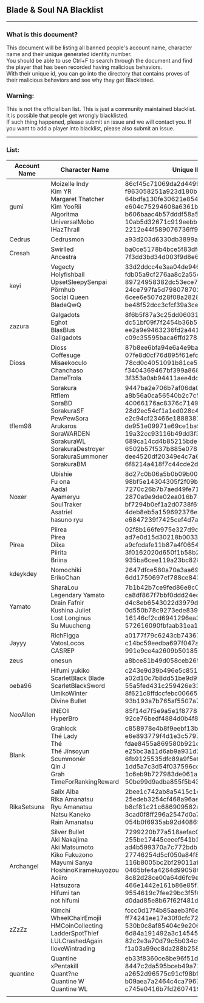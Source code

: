 ## Blade & Soul NA Blacklist
----
### What is this document?
This document will be listing all banned people's account name, character name and their unique generated identity number.  
You should be able to use Ctrl+F to search through the document and find the player that has been recorded having malicious behaviors.  
With their unique id, you can go into the directory that contains proves of their malicious behaviors and see why they get Blacklisted.

### Warning:
This is not the official ban list. This is just a community maintained blacklist. It is possible that people get wrongly blacklisted.  
If such thing happened, please submit an issue and we will contact you.
If you want to add a player into blacklist, please also submit an issue.  

----
### List:
| Account Name  | Character Name  | Unique ID  | Link To Folder
|---            |---              |---         |---
|     gumi      |  Moizelle Indy </br> Kim YR </br> Margaret Thatcher </br> Kim YooRii </br> Algoritma </br> UniversalMobo </br> IHazThrall  |  86cf45c71069da2d4499e6762ae10517 </br> f963058251a923d180b5b8adf06d89e1 </br> 64bdfa130fe30621e85440cb02cabf70 </br> e604c75294608a6361b035117b2cb108 </br> b606baac4b57dddf58a5355c3a220d23 </br> 10ab5d32671c919eebb2b7c483be48ec </br> 2212e44f589076736ff908952843dfe1 | [86cf45](/na/86cf45c71069da2d4499e6762ae10517/) </br> [f96305](/na/f963058251a923d180b5b8adf06d89e1/) </br> [64bdfa](/na/64bdfa130fe30621e85440cb02cabf70/) </br> [e604c7](/na/e604c75294608a6361b035117b2cb108/) </br> [b606ba](/na/b606baac4b57dddf58a5355c3a220d23/) </br> [10ab5d](/na/10ab5d32671c919eebb2b7c483be48ec/) </br> [2212e4](/na/2212e44f589076736ff908952843dfe1/) |
|    Cedrus     |  Cedrusmon   | a93d203d6330db3899ad5f591c2ca454   | [a93d20](/na/a93d203d6330db3899ad5f591c2ca454/)  |
| Cresah | Swirlled </br> Ancestra | ba0ce5178b4bce5f83dfd3a4dc884373 </br> 7f3dd3bd34d003f9d8e667c4c69f24fe | [ba0ce5](/na/ba0ce5178b4bce5f83dfd3a4dc884373/) </br> [7f3dd3](/na/7f3dd3bd34d003f9d8e667c4c69f24fe/) |
| keyi | Vegecty </br> Holyfishball </br> UpsetSleepySenpai </br> Pörnhub </br> Social Queen </br> BladeQwQ | 33d2ddcc4e3aa04de94607292b02b0ad </br> fdb05a9cf276aa8c2a55c5e0b063948e </br> 89724958382dc53ece7d4803ec6fb835 </br> 24ce797fa5d7980787029d8ca6f5a96b </br> 6cee6e507d28f08a28282a4fed2e9a4e </br> be48f52dcc3cfcf39a3ce1447db6b03f | [33d2dd](/na/33d2ddcc4e3aa04de94607292b02b0ad/) </br> [fdb05a](/na/fdb05a9cf276aa8c2a55c5e0b063948e/) </br> [897249](/na/89724958382dc53ece7d4803ec6fb835/) </br> [24ce79](/na/24ce797fa5d7980787029d8ca6f5a96b/) </br> [6cee6e](/na/6cee6e507d28f08a28282a4fed2e9a4e/) </br> [be48f5](/na/be48f52dcc3cfcf39a3ce1447db6b03f/) |
| zazura | Galgadots </br> Eghot </br> BlasBlus </br> Gallgadots | 8f6b5f87a3c25dd06031a0a9436e7ab8 </br> dc51bf09f7f2454b36b520eafea04518 </br> ee2a9e9463236fd2a441a7b54dab5959 </br> c09c35595baca6ffd2784edac9b2a044 | [8f6b5f](/na/8f6b5f87a3c25dd06031a0a9436e7ab8/) </br> [dc51bf](/na/dc51bf09f7f2454b36b520eafea04518/) </br> [ee2a9e](/na/ee2a9e9463236fd2a441a7b54dab5959/) </br> [c09c35](/na/c09c35595baca6ffd2784edac9b2a044/) </br> |
| Dioss | Dioss </br> Coffesuge </br> Misaekoculo </br> Chanchaso </br> DameTrola | 87b8ee6bfa94e6a4e9bacf46bf3439a8 </br> 07fe8d0cf76d895f61efc24421e30280 </br> 78cd0c4051091b81ce521b8e5d2293fc </br> f3404369467bf399a868fcc3d6e8bda5 </br> 3f353a0ab94411aee4dddf64284f1c19 | [87b8ee](/na/87b8ee6bfa94e6a4e9bacf46bf3439a8/) </br> [07fe8d](/na/07fe8d0cf76d895f61efc24421e30280/) </br> [78cd0c](/na/78cd0c4051091b81ce521b8e5d2293fc/) </br> [f34043](/na/f3404369467bf399a868fcc3d6e8bda5/) </br> [3f353a](/na/3f353a0ab94411aee4dddf64284f1c19/) |
| tflem98 | Sorakura </br> Rtflem </br> SoraBD </br> SorakuraSF </br> PewPewSora </br> Arukaros </br> SoraWARDEN </br> SorakuraWL </br> SorakuraDestroyer </br> SorakuraSummoner </br> SorakuraBM | 9447ba2e706b7af06da02445e446dc9c </br> a8b56a0ca56540b2c7c52396cb71f0b2 </br> 40066176ac8376c7149c84ef24a39b0b </br> 28d2ec54cf1a1ed028c49af763d0e67f </br> e2c94cf23466e1888387972f8eb0a664 </br> de951e09971e69ce1ba9f8e916269cd1 </br> 19a32cc93116b49dd3f343901ea6460b </br> 689ca14cd4b85215bde338861eb5fa79 </br> 6502b57f537b885e07829c7dd7ec9ab0 </br> dee4520df20349e4c7a68ae963e63f02 </br> 6f8214a418f7c44cde2dc8746a8db25f | [9447ba](/na/9447ba2e706b7af06da02445e446dc9c/) </br> [a8b56a](/na/a8b56a0ca56540b2c7c52396cb71f0b2/) </br> [400661](/na/40066176ac8376c7149c84ef24a39b0b/) </br> [28d2ec](/na/28d2ec54cf1a1ed028c49af763d0e67f/) </br> [e2c94c](/na/e2c94cf23466e1888387972f8eb0a664/) </br> [de951e](/na/de951e09971e69ce1ba9f8e916269cd1/) </br> [19a32c](/na/19a32cc93116b49dd3f343901ea6460b/) </br> [689ca1](/na/689ca14cd4b85215bde338861eb5fa79/) </br> [6502b5](/na/6502b57f537b885e07829c7dd7ec9ab0/) </br> [dee452](/na/dee4520df20349e4c7a68ae963e63f02/) </br> [6f8214](/na/6f8214a418f7c44cde2dc8746a8db25f/)|
| Noxer | Ubishie </br> Fu ona </br> Aadal </br> Ayameryu </br> SoulTraker </br> Asatriel </br> hasuno ryu | 8d27c0b06a5b0b09b0016330f7bcaf7a </br> 98bf5e14304305f2f09b9e5cd67fc7cb </br> 7270c26b7b7aed49fe717cce6ed1ee12 </br> 2870a9e9de02ea016b745500d570073c </br> bf7294b0ef1a2d0738f6f8e8fae24452 </br> 4deb8eb5a159692376efa2afb1c858b3 </br> e6847239f7425cef4d7a7d5f58f6424a | [8d27c0](/na/8d27c0b06a5b0b09b0016330f7bcaf7a/) </br> [98bf5e](/na/98bf5e14304305f2f09b9e5cd67fc7cb/) </br> [7270c2](/na/7270c26b7b7aed49fe717cce6ed1ee12/) </br> [2870a9](/na/2870a9e9de02ea016b745500d570073c/) </br> [bf7294](/na/bf7294b0ef1a2d0738f6f8e8fae24452/) </br> [4deb8e](/na/4deb8eb5a159692376efa2afb1c858b3/) </br> [e68472](/na/e6847239f7425cef4d7a7d5f58f6424a/)|
| Pirea | Piirea </br> Pirea </br> Diixa </br> Piirita </br> Briina | 02f8b166fe975e327d9d434e43610a17 </br> ad7e0d15d30218b0033665adc9815cf5 </br> a9cfcdafe11b87a4f06542ad8f32721d </br> 3f0162020d650f1b58b25ab5bb029252 </br> 935ba6cee119a23bc828fd05144edcd3 | [02f8b1](/na/02f8b166fe975e327d9d434e43610a17/) </br> [ad7e0d](/na/ad7e0d15d30218b0033665adc9815cf5/) </br> [a9cfcd](/na/a9cfcdafe11b87a4f06542ad8f32721d/) </br> [3f0162](/na/3f0162020d650f1b58b25ab5bb029252/) </br> [935ba6](/na/935ba6cee119a23bc828fd05144edcd3/)|
| kdeykdey | Nomochiki </br> ErikoChan | 2647dfce580a70a3aa6947029bc4b748 </br> 6dd1750697ef788ce843b653f9465b23 | [2647df](/na/2647dfce580a70a3aa6947029bc4b748/) </br> [6dd175](/na/6dd1750697ef788ce843b653f9465b23/)|
| Yamato | SharaLou </br> Legendary Yamato </br> Drain Fafnir </br> Kushina Juliet </br> Lost Longinus </br> Su Muucheng | 7b1b42b7ce9fed86e8c01ab8cec44f6b </br> ca8df867f7bbf0ddd24ec777468ca57f </br> d4c8eb6543022d3979d8043200f9f453 </br> 0d550b78c9273ede8391a1193195e671 </br> 16146cf2cd6941296ea3145180b66a5b </br> 572616090fbfaab31ea12efecbae5c79 | [7b1b42](/na/7b1b42b7ce9fed86e8c01ab8cec44f6b/) </br> [ca8df8](/na/ca8df867f7bbf0ddd24ec777468ca57f/) </br> [d4c8eb](/na/d4c8eb6543022d3979d8043200f9f453/) </br> [0d550b](/na/0d550b78c9273ede8391a1193195e671/) </br> [16146c](/na/16146cf2cd6941296ea3145180b66a5b/) </br> [572616](/na/572616090fbfaab31ea12efecbae5c79/)|
| Jayyy | RichFigga </br> VatosLocos </br> CASREP | a0177f79c6243cb74367e53a41526510 </br> c14bc59eedba697f047a1cdb3178a674 </br> 991e9ce4a2609b5018543bf08d7d89a4 | [a0177f](/na/a0177f79c6243cb74367e53a41526510/) </br> [c14bc5](/na/c14bc59eedba697f047a1cdb3178a674/) </br> [991e9c](/na/991e9ce4a2609b5018543bf08d7d89a4/)|
| zeus | onesun | a8bce81b49d058ceb2651a33ec164a9b | [a8bce8](/na/a8bce81b49d058ceb2651a33ec164a9b/)|
| oeba96 | Hifumi yukiko </br> ScarletBlack Blade </br> ScarletBlackSword </br> UmikoWinter </br> Divine Bullet | c243e9d39b496e5c851420478afd5574 </br> a02d10c7b8dd51be9d998bb708aaaab8 </br> 55a5fed431c259426e3338a11c6f10ea </br> 8f621c8ffdccfebc0066570cd0f1711b </br> 93b193a7b765af5507a736f9aa42d2fc | [c243e9](/na/c243e9d39b496e5c851420478afd5574/) </br> [a02d10](/na/a02d10c7b8dd51be9d998bb708aaaab8/) </br> [55a5fe](/na/55a5fed431c259426e3338a11c6f10ea/) </br> [8f621c](/na/8f621c8ffdccfebc0066570cd0f1711b/) </br> [93b193](/na/93b193a7b765af5507a736f9aa42d2fc/)|
| NeoAllen | llNEOll </br> HyperBro | 85f14d7f5e9a5e1f8778849c34034803 </br> 92ce76bedf4884d0b4f88b814651103b | [85f14d](/na/85f14d7f5e9a5e1f8778849c34034803/) </br> [92ce76](/na/92ce76bedf4884d0b4f88b814651103b/)|
| Blank | Grahlock </br> Thé Lady </br> Thé </br> Thé Jînsoyun </br> Scummonér </br> Qin J </br> Grah </br> TimeForRankingReward | c858978e4b8f9eebf13b5bdfe0fe658f </br> e6e893779f4d1e3c5797068029d5b220 </br> fdae8455a869580b921dfc6d5be07896 </br> e25bc3a11d6ab9a931d2365788379a1c </br> 6fb9125535dfc89a9f5eff64271a84ee </br> 1dd5a7c3d54f037596cc0d23bb18a868 </br> 1c6eb9b727983de061a31a7452cd8656 </br> 50be99d9adba855f5b43d4d3562e64a2 | [c85897](/na/c858978e4b8f9eebf13b5bdfe0fe658f/) </br> [e6e893](/na/e6e893779f4d1e3c5797068029d5b220/) </br> [fdae84](/na/fdae8455a869580b921dfc6d5be07896/) </br> [e25bc3](/na/e25bc3a11d6ab9a931d2365788379a1c/) </br> [6fb912](/na/6fb9125535dfc89a9f5eff64271a84ee/) </br> [1dd5a7](/na/1dd5a7c3d54f037596cc0d23bb18a868/) </br> [1c6eb9](/na/1c6eb9b727983de061a31a7452cd8656/) </br> [50be99](/na/50be99d9adba855f5b43d4d3562e64a2/)|
| RikaSetsuna | Salix Alba </br> Rika Amanatsu </br> Ryu Amanatsu </br> Natsu Kaneko </br> Rain Amanatsu | 2bee1c742ab8a5415c1e90211e7a237f </br> 25edeb3254cf468a96ae68205c2cf74b </br> b8cf81c21c686909582a48ac7c5f0017 </br> 3cad0f8ff296a2547d0a7a86cdf90941 </br> 054b0f6935ab92d4086993515225f85c | [2bee1c](/na/2bee1c742ab8a5415c1e90211e7a237f/) </br> [25edeb](/na/25edeb3254cf468a96ae68205c2cf74b/) </br> [b8cf81](/na/b8cf81c21c686909582a48ac7c5f0017/) </br> [3cad0f](/na/3cad0f8ff296a2547d0a7a86cdf90941/) </br> [054b0f](/na/054b0f6935ab92d4086993515225f85c/)|
| Archangel | Silver Bullet </br> Aki Nakajima </br> Aki Matsumoto </br> Kiko Fukuzono </br> Mayumi Sanya </br> HoshinoKiramekuyozou </br> Aoiiro </br> Hatsuzora </br> Hifumi tan </br> not hifumi | 7299220b77a518aefac03dee3fcdc27c </br> 255be17445ceeef541b133259c7aaf31 </br> ad4b599370a7c772bdbb0578bf2ab6be </br> 27746254d5cf050a84f8bebb46db732f </br> 116b8005bc2bf29011af5c5488879eb9 </br> 0465bfe4a4264d990580e35af208294a </br> 8c82d28ce00a64d6fc9e51c46188d3d3 </br> 466e1442e161b86e85f1a041118bddc1 </br> 9554619c7fee29bc3f5f6f3ae96f8dd6 </br> d0dad85e8b67f62f481d6ad32cb3032e | [729922](/na/7299220b77a518aefac03dee3fcdc27c/) </br> [255be1](/na/255be17445ceeef541b133259c7aaf31/) </br> [ad4b59](/na/ad4b599370a7c772bdbb0578bf2ab6be/) </br> [277462](/na/27746254d5cf050a84f8bebb46db732f/) </br> [116b80](/na/116b8005bc2bf29011af5c5488879eb9/) </br> [0465bf](/na/0465bfe4a4264d990580e35af208294a/) </br> [8c82d2](/na/8c82d28ce00a64d6fc9e51c46188d3d3/) </br> [466e14](/na/466e1442e161b86e85f1a041118bddc1/) </br> [955461](/na/9554619c7fee29bc3f5f6f3ae96f8dd6/) </br> [d0dad8](/na/d0dad85e8b67f62f481d6ad32cb3032e/)|
| zZzZz | Kímchí </br> WheelChairEmojii </br> HMCoinCollecting </br> LadderSpotThief </br> LULCrashedAgain </br> IloveWintrading | fccc0d17f4b85aaeb3f6eab78550660e </br> ff74241ee17e30f0cfc72c995feca935 </br> 530b0c8af85404c9e206f3c988f29328 </br> 6d84a191492a3c1454573bff41d47e4c </br> 82c2e3a70d79c5b034c09beb02e599c1 </br> f1a03a99ec8da288b2583def65ff5312 | [fccc0d](/na/fccc0d17f4b85aaeb3f6eab78550660e/) </br> [ff7424](/na/ff74241ee17e30f0cfc72c995feca935/) </br> [530b0c](/na/530b0c8af85404c9e206f3c988f29328/) </br> [6d84a1](/na/6d84a191492a3c1454573bff41d47e4c/) </br> [82c2e3](/na/82c2e3a70d79c5b034c09beb02e599c1/) </br> [f1a03a](/na/f1a03a99ec8da288b2583def65ff5312/)|
| quantine | Quantine </br> xPentakill </br> Quant?ne </br> Quantine W </br> Quantine WL | eb33f8360ce8be96f51de7943057d30b </br> 8447c2da595bceb49a72e901d155f5a3 </br> a2652d96575c91cf98bfc4e725070b98 </br> b09aea7a2464c4ca796704a64ab9094d </br> c745e0416b7fd2607419242f6d9ee51f | [eb33f8](/na/eb33f8360ce8be96f51de7943057d30b/) </br> [8447c2](/na/8447c2da595bceb49a72e901d155f5a3/) </br> [a2652d](/na/a2652d96575c91cf98bfc4e725070b98/) </br> [b09aea](/na/b09aea7a2464c4ca796704a64ab9094d/) </br> [c745e0](/na/c745e0416b7fd2607419242f6d9ee51f/)|
| | | | | |
